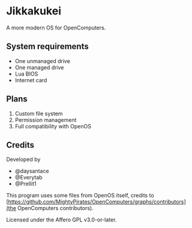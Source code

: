 # Jikkakukei

A more modern OS for OpenComputers.

## System requirements

* One unmanaged drive
* One managed drive
* Lua BIOS
* Internet card

## Plans

1. Custom file system
2. Permission management
3. Full compatibility with OpenOS

## Credits

Developed by

* @daysantace
* @Everytab
* @Prellit1

This program uses some files from OpenOS itself, credits to [https://github.com/MightyPirates/OpenComputers/graphs/contributors](the OpenComputers contributors).

Licensed under the Affero GPL v3.0-or-later.
